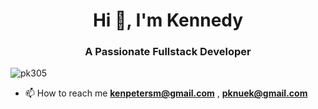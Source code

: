 <h1 align="center">Hi 👋, I'm Kennedy</h1>
<h3 align="center">A Passionate Fullstack Developer</h3>

<p align="left"> <img src="https://komarev.com/ghpvc/?username=pk305&label=Profile%20views&color=0e75b6&style=flat" alt="pk305" /> </p>

- 📫 How to reach me **kenpetersm@gmail.com** ,  **pknuek@gmail.com**

